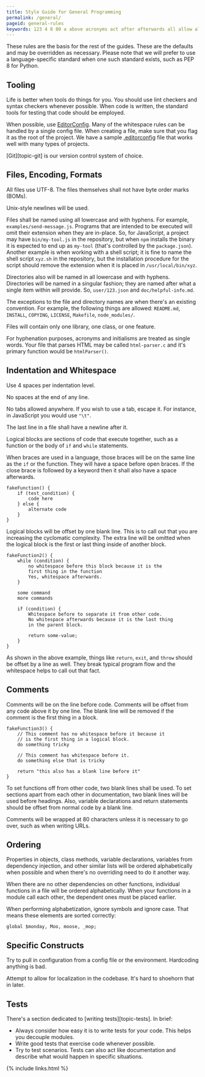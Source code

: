 ```yaml
---
title: Style Guide for General Programming
permalink: /general/
pageid: general-rules
keywords: 123 4 8 80 a above acronyms act after afterwards all allow allowed alphabetically alphabetization also alternate always an and another any anything anywhere apart are as at attempt bad basis be because before better bin binary blank block blocks body boms brace braces break brief but by byte c call called can case characters checkers choice class close code codebase command commands comment comments complexity condition config configuration consider constructs contain control controlled convention copying correctly creating cyclomatic declarations decouple dedicated defaults dependencies dependency dependent describe directories directory do doc documentation each earlier easy editorconfig elements else employed encoding end environment escape example examples exceptions execute executed exercise existing exists exit expected extension extra fact fakefunction fakefunction2 fakefunction3 fashion feature file files fine first flag flow followed following for formats from function functions git go good guides handled happen hard hardcoding has have headings helpful-info helps here how html htmlparser html-parser hyphenation hyphens if ignore in increasing indentation individual initialisms injection in-place inside install installation installs instance intended is it item it's javascript js json keyword language language-specific last later level library license life like line lines lint lists local localization logical lowercase make makefile many marks may md means methods module modules monday moo moose mop more must my-tool name named names necessary need newline newlines no node_modules normal not note npm objects of off offset omit omitted on one ones only open or order ordered ordering other our out over overridden overriding package parent parses pep per performing placed please possible prefer primary procedure program programs project projects properties provide pull purposes python readme remove removed repository rest return root rules same sample scenarios script section sections send-message separate set sh shall shell shoehorn should shown similar single singular situations so some something some-value sorted space spaces specific standard statements such sure symbols syntax system t tab tabs test test_condition testing tests that that's the their themselves then there there's these they thing things this those throw to together tooling tools treated tricky try two types typical unix-style unless up urls use used user using usr utf-8 var variable variables version way we well what when whenever while whitespace will wish with within words working works would wrapped write writing written xyz yes you your
---
```


These rules are the basis for the rest of the guides.  These are the defaults and may be overridden as necessary.  Please note that we will prefer to use a language-specific standard when one such standard exists, such as PEP 8 for Python.


Tooling
-------

Life is better when tools do things for you.  You should use lint checkers and syntax checkers whenever possible.  When code is written, the standard tools for testing that code should be employed.

When possible, use [EditorConfig](http://editorconfig.org/).  Many of the whitespace rules can be handled by a single config file.  When creating a file, make sure that you flag it as the root of the project.  We have a sample [.editorconfig](editorconfig.txt) file that works well with many types of projects.

[Git][topic-git] is our version control system of choice.


Files, Encoding, Formats
------------------------

All files use UTF-8.  The files themselves shall not have byte order marks (BOMs).

Unix-style newlines will be used.

Files shall be named using all lowercase and with hyphens.  For example, `examples/send-message.js`.  Programs that are intended to be executed will omit their extension when they are in-place.  So, for JavaScript, a project may have `bin/my-tool.js` in the repository, but when `npm` installs the binary it is expected to end up as `my-tool` (that's controlled by the `package.json`).  Another example is when working with a shell script; it is fine to name the shell script `xyz.sh` in the repository, but the installation procedure for the script should remove the extension when it is placed in `/usr/local/bin/xyz`.

Directories also will be named in all lowercase and with hyphens.  Directories will be named in a singular fashion; they are named after what a single item within will provide.  So, `user/123.json` and `doc/helpful-info.md`.

The exceptions to the file and directory names are when there's an existing convention.  For example, the following things are allowed:  `README.md`, `INSTALL`, `COPYING`, `LICENSE`, `Makefile`, `node_modules/`.

Files will contain only one library, one class, or one feature.

For hyphenation purposes, acronyms and initialisms are treated as single words.  Your file that parses HTML may be called `html-parser.c` and it's primary function would be `htmlParser()`.


Indentation and Whitespace
--------------------------

Use 4 spaces per indentation level.

No spaces at the end of any line.

No tabs allowed anywhere.  If you wish to use a tab, escape it.  For instance, in JavaScript you would use `"\t"`.

The last line in a file shall have a newline after it.

Logical blocks are sections of code that execute together, such as a function or the body of `if` and `while` statements.

When braces are used in a language, those braces will be on the same line as the `if` or the function.  They will have a space before open braces.  If the close brace is followed by a keyword then it shall also have a space afterwards.

    fakeFunction() {
        if (test_condition) {
            code here
        } else {
            alternate code
        }
    }

Logical blocks will be offset by one blank line.  This is to call out that you are increasing the cyclomatic complexity.  The extra line will be omitted when the logical block is the first or last thing inside of another block.

    fakeFunction2() {
        while (condition) {
            no whitespace before this block because it is the
            first thing in the function
            Yes, whitespace afterwards.
        }

        some command
        more commands

        if (condition) {
            Whitespace before to separate it from other code.
            No whitespace afterwards because it is the last thing
            in the parent block.

            return some-value;
        }
    }

As shown in the above example, things like `return`, `exit`, and `throw` should be offset by a line as well.  They break typical program flow and the whitespace helps to call out that fact.


Comments
--------

Comments will be on the line before code.  Comments will be offset from any code above it by one line.  The blank line will be removed if the comment is the first thing in a block.

    fakeFunction3() {
        // This comment has no whitespace before it because it
        // is the first thing in a logical block.
        do something tricky

        // This comment has whitespace before it.
        do something else that is tricky

        return "this also has a blank line before it"
    }

To set functions off from other code, two blank lines shall be used.  To set sections apart from each other in documentation, two blank lines will be used before headings.  Also, variable declarations and return statements should be offset from normal code by a blank line.

Comments will be wrapped at 80 characters unless it is necessary to go over, such as when writing URLs.


Ordering
--------

Properties in objects, class methods, variable declarations, variables from dependency injection, and other similar lists will be ordered alphabetically when possible and when there's no overriding need to do it another way.

When there are no other dependencies on other functions, individual functions in a file will be ordered alphabetically.  When your functions in a module call each other, the dependent ones must be placed earlier.

When performing alphabetization, ignore symbols and ignore case.  That means these elements are sorted correctly:

    global $monday, Moo, moose, _mop;


Specific Constructs
-------------------

Try to pull in configuration from a config file or the environment.  Hardcoding anything is bad.

Attempt to allow for localization in the codebase.  It's hard to shoehorn that in later.


Tests
-----

There's a section dedicated to [writing tests][topic-tests].  In brief:

* Always consider how easy it is to write tests for your code.  This helps you decouple modules.
* Write good tests that exercise code whenever possible.
* Try to test scenarios.  Tests can also act like documentation and describe what would happen in specific situations.


{% include links.html %}

